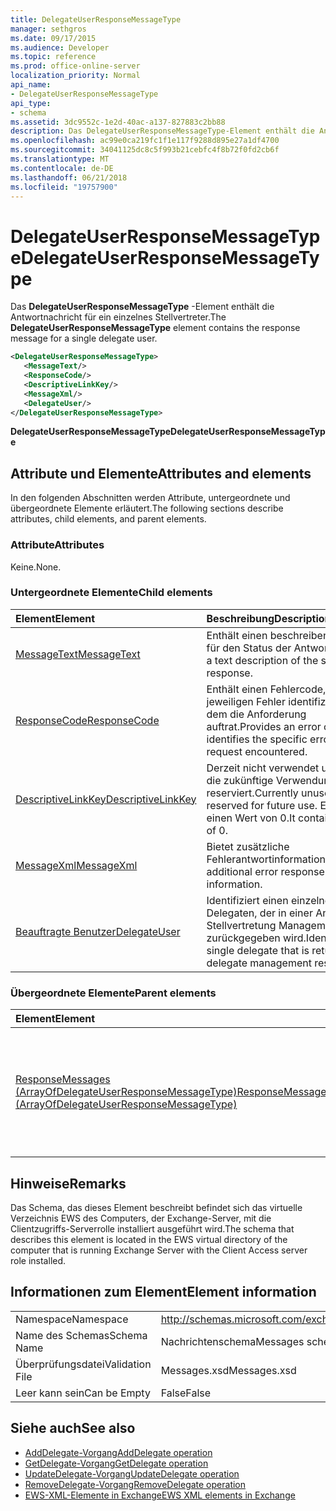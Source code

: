 ```yaml
---
title: DelegateUserResponseMessageType
manager: sethgros
ms.date: 09/17/2015
ms.audience: Developer
ms.topic: reference
ms.prod: office-online-server
localization_priority: Normal
api_name:
- DelegateUserResponseMessageType
api_type:
- schema
ms.assetid: 3dc9552c-1e2d-40ac-a137-827883c2bb88
description: Das DelegateUserResponseMessageType-Element enthält die Antwortnachricht für ein einzelnes Stellvertreter.
ms.openlocfilehash: ac99e0ca219fc1f1e117f9288d895e27a1df4700
ms.sourcegitcommit: 34041125dc8c5f993b21cebfc4f8b72f0fd2cb6f
ms.translationtype: MT
ms.contentlocale: de-DE
ms.lasthandoff: 06/21/2018
ms.locfileid: "19757900"
---
```

# <a name="delegateuserresponsemessagetype"></a><span data-ttu-id="47576-103">DelegateUserResponseMessageType</span><span class="sxs-lookup"><span data-stu-id="47576-103">DelegateUserResponseMessageType</span></span>

<span data-ttu-id="47576-104">Das **DelegateUserResponseMessageType** -Element enthält die Antwortnachricht für ein einzelnes Stellvertreter.</span><span class="sxs-lookup"><span data-stu-id="47576-104">The **DelegateUserResponseMessageType** element contains the response message for a single delegate user.</span></span> 
  
```xml
<DelegateUserResponseMessageType>
   <MessageText/>
   <ResponseCode/>
   <DescriptiveLinkKey/>
   <MessageXml/>
   <DelegateUser/>
</DelegateUserResponseMessageType>
```

<span data-ttu-id="47576-105">**DelegateUserResponseMessageType**</span><span class="sxs-lookup"><span data-stu-id="47576-105">**DelegateUserResponseMessageType**</span></span>

## <a name="attributes-and-elements"></a><span data-ttu-id="47576-106">Attribute und Elemente</span><span class="sxs-lookup"><span data-stu-id="47576-106">Attributes and elements</span></span>

<span data-ttu-id="47576-107">In den folgenden Abschnitten werden Attribute, untergeordnete und übergeordnete Elemente erläutert.</span><span class="sxs-lookup"><span data-stu-id="47576-107">The following sections describe attributes, child elements, and parent elements.</span></span>
  
### <a name="attributes"></a><span data-ttu-id="47576-108">Attribute</span><span class="sxs-lookup"><span data-stu-id="47576-108">Attributes</span></span>

<span data-ttu-id="47576-109">Keine.</span><span class="sxs-lookup"><span data-stu-id="47576-109">None.</span></span>
  
### <a name="child-elements"></a><span data-ttu-id="47576-110">Untergeordnete Elemente</span><span class="sxs-lookup"><span data-stu-id="47576-110">Child elements</span></span>

|<span data-ttu-id="47576-111">**Element**</span><span class="sxs-lookup"><span data-stu-id="47576-111">**Element**</span></span>|<span data-ttu-id="47576-112">**Beschreibung**</span><span class="sxs-lookup"><span data-stu-id="47576-112">**Description**</span></span>|
|:-----|:-----|
|[<span data-ttu-id="47576-113">MessageText</span><span class="sxs-lookup"><span data-stu-id="47576-113">MessageText</span></span>](messagetext.md) <br/> |<span data-ttu-id="47576-114">Enthält einen beschreibenden Text für den Status der Antwort.</span><span class="sxs-lookup"><span data-stu-id="47576-114">Provides a text description of the status of the response.</span></span>  <br/> |
|[<span data-ttu-id="47576-115">ResponseCode</span><span class="sxs-lookup"><span data-stu-id="47576-115">ResponseCode</span></span>](responsecode.md) <br/> |<span data-ttu-id="47576-116">Enthält einen Fehlercode, der den jeweiligen Fehler identifiziert, bei dem die Anforderung auftrat.</span><span class="sxs-lookup"><span data-stu-id="47576-116">Provides an error code that identifies the specific error that the request encountered.</span></span>  <br/> |
|[<span data-ttu-id="47576-117">DescriptiveLinkKey</span><span class="sxs-lookup"><span data-stu-id="47576-117">DescriptiveLinkKey</span></span>](descriptivelinkkey.md) <br/> |<span data-ttu-id="47576-118">Derzeit nicht verwendet und ist für die zukünftige Verwendung reserviert.</span><span class="sxs-lookup"><span data-stu-id="47576-118">Currently unused and is reserved for future use.</span></span> <span data-ttu-id="47576-119">Es enthält einen Wert von 0.</span><span class="sxs-lookup"><span data-stu-id="47576-119">It contains a value of 0.</span></span>  <br/> |
|[<span data-ttu-id="47576-120">MessageXml</span><span class="sxs-lookup"><span data-stu-id="47576-120">MessageXml</span></span>](messagexml.md) <br/> |<span data-ttu-id="47576-121">Bietet zusätzliche Fehlerantwortinformationen.</span><span class="sxs-lookup"><span data-stu-id="47576-121">Provides additional error response information.</span></span>  <br/> |
|[<span data-ttu-id="47576-122">Beauftragte Benutzer</span><span class="sxs-lookup"><span data-stu-id="47576-122">DelegateUser</span></span>](delegateuser.md) <br/> |<span data-ttu-id="47576-123">Identifiziert einen einzelnen Delegaten, der in einer Antwort der Stellvertretung Management zurückgegeben wird.</span><span class="sxs-lookup"><span data-stu-id="47576-123">Identifies a single delegate that is returned in a delegate management response.</span></span>  <br/> |
   
### <a name="parent-elements"></a><span data-ttu-id="47576-124">Übergeordnete Elemente</span><span class="sxs-lookup"><span data-stu-id="47576-124">Parent elements</span></span>

|<span data-ttu-id="47576-125">**Element**</span><span class="sxs-lookup"><span data-stu-id="47576-125">**Element**</span></span>|<span data-ttu-id="47576-126">**Beschreibung**</span><span class="sxs-lookup"><span data-stu-id="47576-126">**Description**</span></span>|
|:-----|:-----|
|[<span data-ttu-id="47576-127">ResponseMessages (ArrayOfDelegateUserResponseMessageType)</span><span class="sxs-lookup"><span data-stu-id="47576-127">ResponseMessages (ArrayOfDelegateUserResponseMessageType)</span></span>](responsemessages-arrayofdelegateuserresponsemessagetype.md) <br/> |<span data-ttu-id="47576-128">Enthält die Antwortnachrichten für eine Exchange-Webdienste-Delegaten Management-Anforderung.</span><span class="sxs-lookup"><span data-stu-id="47576-128">Contains the response messages for an Exchange Web Services delegate management request.</span></span>  <br/> |
   
## <a name="remarks"></a><span data-ttu-id="47576-129">Hinweise</span><span class="sxs-lookup"><span data-stu-id="47576-129">Remarks</span></span>

<span data-ttu-id="47576-130">Das Schema, das dieses Element beschreibt befindet sich das virtuelle Verzeichnis EWS des Computers, der Exchange-Server, mit die Clientzugriffs-Serverrolle installiert ausgeführt wird.</span><span class="sxs-lookup"><span data-stu-id="47576-130">The schema that describes this element is located in the EWS virtual directory of the computer that is running Exchange Server with the Client Access server role installed.</span></span>
  
## <a name="element-information"></a><span data-ttu-id="47576-131">Informationen zum Element</span><span class="sxs-lookup"><span data-stu-id="47576-131">Element information</span></span>

|||
|:-----|:-----|
|<span data-ttu-id="47576-132">Namespace</span><span class="sxs-lookup"><span data-stu-id="47576-132">Namespace</span></span>  <br/> |http://schemas.microsoft.com/exchange/services/2006/messages  <br/> |
|<span data-ttu-id="47576-133">Name des Schemas</span><span class="sxs-lookup"><span data-stu-id="47576-133">Schema Name</span></span>  <br/> |<span data-ttu-id="47576-134">Nachrichtenschema</span><span class="sxs-lookup"><span data-stu-id="47576-134">Messages schema</span></span>  <br/> |
|<span data-ttu-id="47576-135">Überprüfungsdatei</span><span class="sxs-lookup"><span data-stu-id="47576-135">Validation File</span></span>  <br/> |<span data-ttu-id="47576-136">Messages.xsd</span><span class="sxs-lookup"><span data-stu-id="47576-136">Messages.xsd</span></span>  <br/> |
|<span data-ttu-id="47576-137">Leer kann sein</span><span class="sxs-lookup"><span data-stu-id="47576-137">Can be Empty</span></span>  <br/> |<span data-ttu-id="47576-138">False</span><span class="sxs-lookup"><span data-stu-id="47576-138">False</span></span>  <br/> |
   
## <a name="see-also"></a><span data-ttu-id="47576-139">Siehe auch</span><span class="sxs-lookup"><span data-stu-id="47576-139">See also</span></span>

- [<span data-ttu-id="47576-140">AddDelegate-Vorgang</span><span class="sxs-lookup"><span data-stu-id="47576-140">AddDelegate operation</span></span>](adddelegate-operation.md)  
- [<span data-ttu-id="47576-141">GetDelegate-Vorgang</span><span class="sxs-lookup"><span data-stu-id="47576-141">GetDelegate operation</span></span>](getdelegate-operation.md) 
- [<span data-ttu-id="47576-142">UpdateDelegate-Vorgang</span><span class="sxs-lookup"><span data-stu-id="47576-142">UpdateDelegate operation</span></span>](updatedelegate-operation.md)  
- [<span data-ttu-id="47576-143">RemoveDelegate-Vorgang</span><span class="sxs-lookup"><span data-stu-id="47576-143">RemoveDelegate operation</span></span>](removedelegate-operation.md)
- [<span data-ttu-id="47576-144">EWS-XML-Elemente in Exchange</span><span class="sxs-lookup"><span data-stu-id="47576-144">EWS XML elements in Exchange</span></span>](ews-xml-elements-in-exchange.md)


